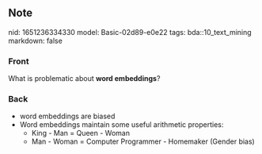 ## Note
nid: 1651236334330
model: Basic-02d89-e0e22
tags: bda::10_text_mining
markdown: false

### Front
What is problematic about <b>word embeddings</b>?

### Back
<ul>
  <li>word embeddings are biased
  <li>Word embeddings maintain some useful arithmetic properties:
  <ul>
    <li>King - Man = Queen - Woman
    <li>Man - Woman = Computer Programmer - Homemaker (Gender bias)
  </ul>
</ul>
